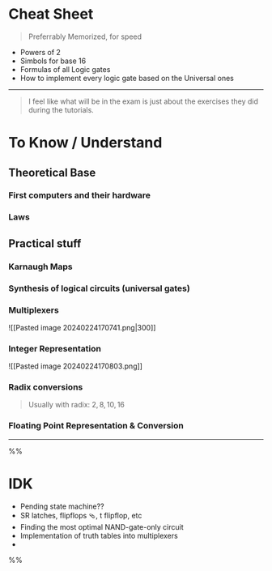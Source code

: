 # Cheat Sheet
> Preferrably Memorized, for speed

- Powers of 2
- Simbols for base 16
- Formulas of all Logic gates
- How to implement every logic gate based on the Universal ones

****

> I feel like what will be in the exam is just about the exercises they did during the tutorials.
# To Know / Understand

## Theoretical Base
### First computers and their hardware

### Laws

## Practical stuff

### Karnaugh Maps

### Synthesis of logical circuits (universal gates)

### Multiplexers
![[Pasted image 20240224170741.png|300]]

### Integer Representation


![[Pasted image 20240224170803.png]]

### Radix conversions
> Usually with radix: $2, 8, 10, 16$

### Floating Point Representation & Conversion




****
%%
# IDK
- Pending state machine??
- SR latches, flipflops 🩴, t flipflop, etc
- Finding the most optimal NAND-gate-only circuit
- Implementation of truth tables into multiplexers
- 

%%
